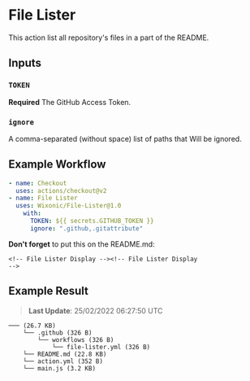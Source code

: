 # File Lister

This action list all repository's files in a part of the README.

## Inputs

### `TOKEN`

**Required** The GitHub Access Token.

### `ignore`

A comma-separated (without space) list of paths that Will be ignored.

## Example Workflow

```yaml
- name: Checkout
  uses: actions/checkout@v2
- name: File Lister
  uses: Wixonic/File-Lister@1.0
    with:
      TOKEN: ${{ secrets.GITHUB_TOKEN }}
      ignore: ".github,.gitattribute"
```

**Don't forget** to put this on the README.md:

<code>&lt;!-- File Lister Display -->&lt;!-- File Lister Display --></code>

## Example Result

<!-- File Lister Display -->
> **Last Update**: 25/02/2022 06:27:50 UTC

```
─── (26.7 KB) 
    └── .github (326 B) 
        └── workflows (326 B) 
            └── file-lister.yml (326 B)
    └── README.md (22.8 KB)
    └── action.yml (352 B)
    └── main.js (3.2 KB)
```
<!-- File Lister Display -->
